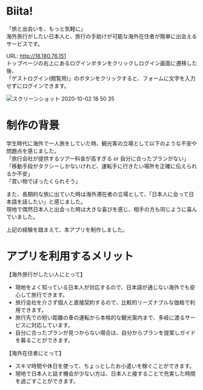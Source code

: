 # Biita!
「旅と出会いを、もっと気軽に」  
海外旅行がしたい日本人と、旅行の手助けが可能な海外在住者が簡単に出会えるサービスです。

URL: http://18.180.76.151  
トップページの右上にあるログインボタンをクリックしログイン画面に遷移した後、  
「ゲストログイン(閲覧用)」のボタンをクリックすると、フォームに文字を入力せずにログインできます。

![スクリーンショット 2020-10-02 18 50 35](https://user-images.githubusercontent.com/67250685/94911471-25026a00-04e1-11eb-8f2a-a1dafd1ccdf9.jpg)

# 制作の背景
学生時代に海外で一人旅をしていた時、観光客の立場として以下のような不安や問題点を感じました。  
「旅行会社が提供するツアー料金が高すぎる or 自分に合ったプランがない」  
「移動手段がタクシーしかないけれど、運転手に行きたい場所を正確に伝えられるか不安」  
「買い物でぼったくられそう」  

また、長期的な旅に出ていた時は海外滞在者の立場として、「日本人に会って日本語を話したい」と感じました。  
現地で偶然日本人と出会った時は大きな喜びを感じ、相手の方も同じように喜んでいました。

上記の経験を踏まえて、本アプリを制作しました。  

# アプリを利用するメリット
【海外旅行がしたい人にとって】
- 現地をよく知っている日本人が対応するので、日本語が通じない海外でも安心して旅行できます。
- 旅行会社を介さず個人と直接契約するので、比較的リーズナブルな価格で利用できます。
- 旅行先での短い距離の車の運転から本格的な観光案内まで、多岐に渡るサービスに対応しています。
- 自分に合ったプランが見つからない場合は、自分からプランを提案しガイドを募ることができます。

【海外在住者にとって】
- スキマ時間や休日を使って、ちょっとしたお小遣いを稼ぐことができます。
- 現地で日本人と話す機会が少ない方は、日本人と接することで充実した時間を過ごすことができます。


